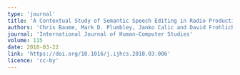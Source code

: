 ```yaml
---
type: 'journal'
title: 'A Contextual Study of Semantic Speech Editing in Radio Production'
authors: 'Chris Baume, Mark D. Plumbley, Janko Calic and David Frohlich'
journal: 'International Journal of Human-Computer Studies'
volume: 115
date: 2018-03-22
link: 'https://doi.org/10.1016/j.ijhcs.2018.03.006'
licence: 'cc-by'
---
```

